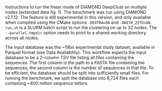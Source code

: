 Instructions to run the linear mode of DIAMOND DeepClust on multiple nodes (extended data fig. 1).
The benchmark was run using DIAMOND v2.1.12. The feature is still experimental in this version, and
only available when compiled using the CMake options `-DEXTRA=ON` and `-DWITH_ZSTD=ON`. `run.sh` is
a SLURM batch script to run the clustering on up to 32 nodes. The `--parallel-tmpdir` option needs
to point to a shared working directory across all nodes.

The input database was the ~19bn experimental study dataset, available in Parquet format (see Data
Availabiltiy). This workflow expects the input database to be a 2-column TSV file listing all files
containing the sequences. The first column is the path to a FASTA file containing the sequences,
the second column is the number of sequences in that file. To be efficient, the database should be
split into sufficiently small files. For running the benchmark, we split the database into 8,724
files each containing ~400 million sequence letters.